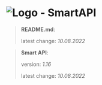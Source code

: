# ![Logo](https://cdn.minevalley.eu/branding/logo_64px_cropped.png) - SmartAPI

> **README.md**:
>
> latest change: _10.08.2022_

> **Smart API**:
>
> version: _1.16_
>
> latest change: _10.08.2022_
